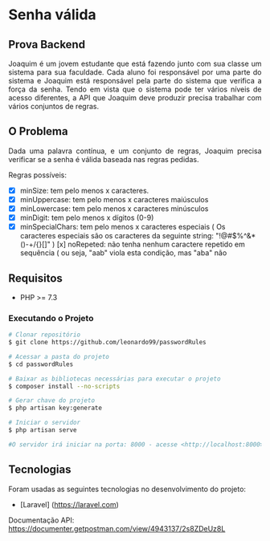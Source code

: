 # Senha válida
## Prova Backend
<p align="justify">
Joaquim é um jovem estudante que está fazendo junto com sua classe um sistema para sua faculdade.
Cada aluno foi responsável por uma parte do sistema e Joaquim está responsável pela parte do sistema
que verifica a força da senha.
Tendo em vista que o sistema pode ter vários níveis de acesso diferentes, a API que Joaquim deve
produzir precisa trabalhar com vários conjuntos de regras.
</p>

## O Problema
<p align="justify">
Dada uma palavra contínua, e um conjunto de regras, Joaquim precisa verificar se a senha é válida
baseada nas regras pedidas.
</p>
<p>Regras possíveis:</p>

- [x] minSize: tem pelo menos x caracteres.
- [x] minUppercase: tem pelo menos x caracteres maiúsculos
- [X] minLowercase: tem pelo menos x caracteres minúsculos
- [x] minDigit: tem pelo menos x dígitos (0-9)
- [x] minSpecialChars: tem pelo menos x caracteres especiais ( Os caracteres especiais são os
caracteres da seguinte string: "!@#$%^&*()-+\/{}[]" )
[x] noRepeted: não tenha nenhum caractere repetido em sequência ( ou seja, "aab" viola esta
condição, mas "aba" não

## Requisitos
- PHP >= 7.3

### Executando o Projeto
```bash
# Clonar repositório
$ git clone https://github.com/leonardo99/passwordRules

# Acessar a pasta do projeto
$ cd passwordRules

# Baixar as bibliotecas necessárias para executar o projeto
$ composer install --no-scripts

# Gerar chave do projeto
$ php artisan key:generate

# Iniciar o servidor
$ php artisan serve

#O servidor irá iniciar na porta: 8000 - acesse <http://localhost:8000>
```
## Tecnologias

Foram usadas as seguintes tecnologias no desenvolvimento do projeto:

- [Laravel] (https://laravel.com)

Documentação API: https://documenter.getpostman.com/view/4943137/2s8ZDeUz8L